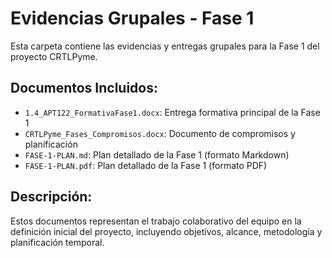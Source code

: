 # Evidencias Grupales - Fase 1

Esta carpeta contiene las evidencias y entregas grupales para la Fase 1 del proyecto CRTLPyme.

## Documentos Incluidos:
- `1.4_APT122_FormativaFase1.docx`: Entrega formativa principal de la Fase 1
- `CRTLPyme_Fases_Compromisos.docx`: Documento de compromisos y planificación
- `FASE-1-PLAN.md`: Plan detallado de la Fase 1 (formato Markdown)
- `FASE-1-PLAN.pdf`: Plan detallado de la Fase 1 (formato PDF)

## Descripción:
Estos documentos representan el trabajo colaborativo del equipo en la definición inicial del proyecto, incluyendo objetivos, alcance, metodología y planificación temporal.
